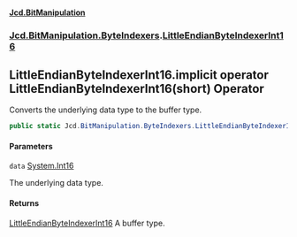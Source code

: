 #### [Jcd.BitManipulation](index.md 'index')
### [Jcd.BitManipulation.ByteIndexers](Jcd.BitManipulation.ByteIndexers.md 'Jcd.BitManipulation.ByteIndexers').[LittleEndianByteIndexerInt16](Jcd.BitManipulation.ByteIndexers.LittleEndianByteIndexerInt16.md 'Jcd.BitManipulation.ByteIndexers.LittleEndianByteIndexerInt16')

## LittleEndianByteIndexerInt16.implicit operator LittleEndianByteIndexerInt16(short) Operator

Converts the underlying data type to the buffer type.

```csharp
public static Jcd.BitManipulation.ByteIndexers.LittleEndianByteIndexerInt16 implicit operator LittleEndianByteIndexerInt16(short data);
```
#### Parameters

<a name='Jcd.BitManipulation.ByteIndexers.LittleEndianByteIndexerInt16.op_ImplicitJcd.BitManipulation.ByteIndexers.LittleEndianByteIndexerInt16(short).data'></a>

`data` [System.Int16](https://docs.microsoft.com/en-us/dotnet/api/System.Int16 'System.Int16')

The underlying data type.

#### Returns

[LittleEndianByteIndexerInt16](Jcd.BitManipulation.ByteIndexers.LittleEndianByteIndexerInt16.md 'Jcd.BitManipulation.ByteIndexers.LittleEndianByteIndexerInt16')
A buffer type.